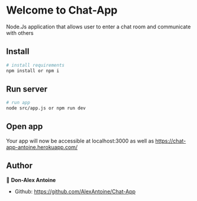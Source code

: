 # Welcome to Chat-App

Node.Js application that allows user to enter a chat room and communicate with others

## Install

```bash
# install requirements
npm install or npm i
```

## Run server

```bash
# run app
node src/app.js or npm run dev
```

## Open app

Your app will now be accessible at localhost:3000
as well as https://chat-app-antoine.herokuapp.com/

## Author

👤 **Don-Alex Antoine**

- Github: https://github.com/AlexAntoine/Chat-App
